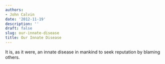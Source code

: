 ```yaml
---
authors:
- John Calvin
date: '2012-11-19'
description: ''
draft: false
slug: our-innate-disease
title: Our Innate Disease
---
```

It is, as it were, an innate disease in mankind to seek reputation by blaming others.



